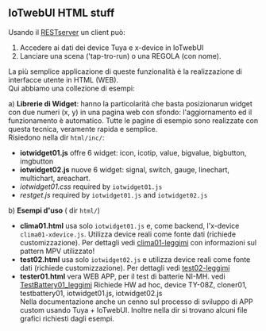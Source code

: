 ## IoTwebUI  HTML stuff

Usando il [RESTserver](https://github.com/msillano/IoTwebUI/blob/main/RESTserver/LEGGIMI-REST22.md) un client può:
1. Accedere ai dati dei device Tuya e x-device in IoTwebUI
2. Lanciare una scena ('tap-tro-run) o una REGOLA (con nome).

La più semplice applicazione di queste funzionalità è la realizzazione di interfacce utente in HTML (WEB).<br>
Qui abbiamo una collezione di esempi:

a) **Librerie di Widget**: hanno la particolarità che basta posizionarun widget con due numeri (x, y) in una pagina web con sfondo: 
l'aggiornamento ed il funzionamento è automatico. Tutte le pagine di esempio sono realizzate con questa tecnica, veramente rapida e semplice.<br>
Risiedono nella dir `html/inc/`:
* **iotwidget01.js** offre 6 widget: icon, icotip, value, bigvalue, bigbutton, imgbutton
* **iotwidget02.js** nuove 6 widget: signal, switch, gauge, linechart, multichart, areachart.
* _iotwidget01.css_  required by `iotwidget01.js`
* _restget.js_  required by  `iotwidget01.js` and `iotwidget02.js`

b) **Esempi d'uso** ( dir `html/`)
* **clima01.html** usa solo  `iotwidget01.js` e, come backend, l'x-device `clima01-xdevice.js`.  Utilizza device reali come fonte dati (richiede customizzazione).
Per dettagli vedi [clima01-leggimi](https://github.com/msillano/IoTwebUI/blob/main/html/clima01-leggimi.md) con informazioni sul pattern MPV utilizzato!
* **test02.html** usa solo  `iotwidget02.js` e utilizza device reali come fonte dati (richiede customizzazione).
Per dettagli vedi [test02-leggimi](https://github.com/msillano/IoTwebUI/blob/main/html/test02-leggimi.md) 
* **tester01.html** vera WEB APP, per il test di batterie NI-MH. vedi [TestBattery01_leggimi](https://github.com/msillano/IoTwebUI/blob/main/addon/TestBattery01_leggimi.pdf)
   Richiede HW ad hoc, device TY-08Z, cloner01, testbattery01, iotwidget01.js, iotwidget02.js<br>
   Nella documentazione anche un cenno sul processo di sviluppo di APP custom usando Tuya + IoTwebUI.
Inoltre nella dir si trovano alcuni file grafici richiesti dagli esempi.
